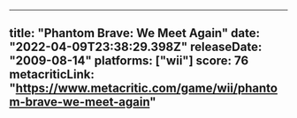 
---
title: "Phantom Brave: We Meet Again"
date: "2022-04-09T23:38:29.398Z"
releaseDate: "2009-08-14"
platforms: ["wii"]
score: 76
metacriticLink: "https://www.metacritic.com/game/wii/phantom-brave-we-meet-again"
---
